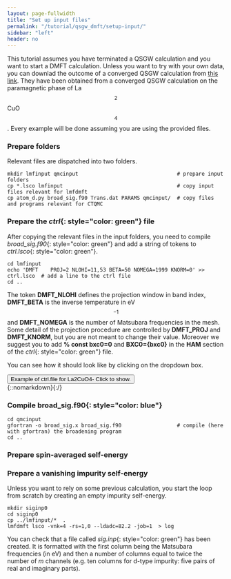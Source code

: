 ```yaml
---
layout: page-fullwidth
title: "Set up input files"
permalink: "/tutorial/qsgw_dmft/setup-input/"
sidebar: "left"
header: no
---
```

This tutorial assumes you have terminated a QSGW calculation and you want to start a DMFT calculation.
Unless you want to try with your own data, you can downlad the outcome of a converged QSGW calculation from [this link](https://lordcephei.github.io/assets/download/inputfiles/dmft1.tar.gz). They have been obtained from a converged QSGW calculation on the paramagnetic phase of La$$_2$$CuO$$_4$$. Every example will be done assuming you are using the provided files.

### Prepare folders

Relevant files are dispatched into two folders.

```
mkdir lmfinput qmcinput                                # prepare input folders
cp *.lsco lmfinput                                     # copy input files relevant for lmfdmft
cp atom_d.py broad_sig.f90 Trans.dat PARAMS qmcinput/  # copy files and programs relevant for CTQMC
```

### Prepare the *ctrl*{: style="color: green"} file

After copying the relevant files in the input folders, you need to compile *broad_sig.f90*{: style="color: green"} and add a string of tokens to *ctrl.lsco*{: style="color: green"}. 

```
cd lmfinput
echo 'DMFT    PROJ=2 NLOHI=11,53 BETA=50 NOMEGA=1999 KNORM=0' >> ctrl.lsco  # add a line to the ctrl file 
cd ..
```
The token **DMFT_NLOHI** defines the projection window in band index, **DMFT_BETA** is the inverse temperature in eV$$^{-1}$$ and **DMFT_NOMEGA** is the number of Matsubara frequencies in the mesh. Some detail of the projection procedure are controlled by **DMFT_PROJ** and **DMFT_KNORM**, but you are not meant to change their value.
Moreover we suggest you to add **% const bxc0=0** and **BXC0={bxc0}** in the **HAM** section of the *ctrl*{: style="color: green"} file.

You can see how it should look like by clicking on the dropdown box.
<div onclick="elm = document.getElementById('ctrl-4dmft'); if(elm.style.display == 'none') elm.style.display = 'block'; else elm.style.display = 'none';"><button type="button" class="button tiny radius">Example of ctrl.file for La2CuO4- Click to show.</button></div>
{::nomarkdown}<div style="display:none;margin:0px 25px 0px 25px;"id="ctrl-4dmft">{:/}

```

  # Autogenerated from init.lsco
  VERS    LM:7 FP:7
  IO      SHOW=f HELP=f WKP=F IACTIV=f VERBOS=31
  % const pwmode=0 pwemax=3 # Use pwmode=1 or 11 to add APWs
  HAM     AUTOBAS[PNU=1 LOC=1 LMTO=5 MTO=4 GW=1]  GMAX=9.2
          PWMODE={pwmode} PWEMIN=0 PWEMAX={pwemax} OVEPS=0
  % const bxc0=0
          BXC0={bxc0}
  % const nsp=1 so=0 elind=-.7
          NSPIN={nsp} SO={so} FORCES={so==0} ELIND={elind}
  % const lxcf=2 lxcf2=-1 # for PBE functional use lxcf=101 lxcf2=130
  % ifdef lxcf & lxcf2>0
          XCFUN=0,{lxcf},{lxcf2}     # format for libxc functionals
  % else
          XCFUN={lxcf}               # internally compiled functionals
  % endif
  % const sig=12 sigint=4 gwemax=2
          RDSIG={sig} SIGP[MODE={sigint} EMAX={gwemax}]
  % const nit=1
  ITER    MIX=B2,b=.3,k=10  NIT={nit}  CONVC=1e-5
  % const met=5 nk=0
  BZ      NKABC={nk}  METAL={met}  # NKABC requires 1 to 3 positive numbers
  #SYMGRP i r4z mx
  % const a=7.155637
  EWALD   TOL=1e-10
  STRUC
    NSPEC=3  NBAS=7  NL=5
    ALAT={a}
    PLAT= -0.5  0.5  1.7334812  0.5  -0.5  1.7334812  0.5  0.5  -1.7334812
  % const gcutb=2.0 gcutx=1.7 nkgw=0
  GW      NKABC={nkgw} GCUTB={gcutb} GCUTX={gcutx}
          DELRE=.01 .5 MKSIG=3 GSMEAR=0.003 PBTOL=1e-3
  SPEC
    ATOM=La         Z= 57  R= 2.769375  LMX=3  LMXA=4
    ATOM=Cu         Z= 29  R= 1.905511  LMX=3  LMXA=4
    ATOM=O          Z=  8  R= 1.672308  LMX=3  LMXA=4
  SITE
    ATOM=La         POS=  0.5000000   0.5000000  -0.4807290
    ATOM=La         POS= -0.5000000  -0.5000000   0.4807290
    ATOM=Cu         POS=  0.0000000   0.0000000   0.0000000
    ATOM=O          POS=  0.0000000   0.5000000   0.0000000
    ATOM=O          POS=  0.0000000   0.0000000   0.6320273
    ATOM=O          POS= -0.5000000   0.0000000   0.0000000
    ATOM=O          POS=  0.0000000   0.0000000  -0.6320273
  DMFT    PROJ=2 NLOHI=11,53 BETA=50.0 NOMEGA=1999 KNORM=0
```
{::nomarkdown}</div>{:/}

### Compile **broad_sig.f90**{: style="color: blue"}

```
cd qmcinput
gfortran -o broad_sig.x broad_sig.f90                  # compile (here with gfortran) the broadening program
cd ..
```

### Prepare spin-averaged self-energy

### Prepare a vanishing impurity self-energy 
Unless you want to rely on some previous calculation, you start the loop from scratch by creating an empty impurity self-energy. 

```
mkdir siginp0
cd siginp0
cp ../lmfinput/*  . 
lmfdmft lsco -vnk=4 -rs=1,0 --ldadc=82.2 -job=1  > log
```

You can check that a file called *sig.inp*{: style="color: green"} has been created. It is formatted with the first column being the Matsubara frequencies (in eV) and then a number of columns equal to twice the number of _m_ channels (e.g. ten columns for d-type impurity: five pairs of real and imaginary parts).


